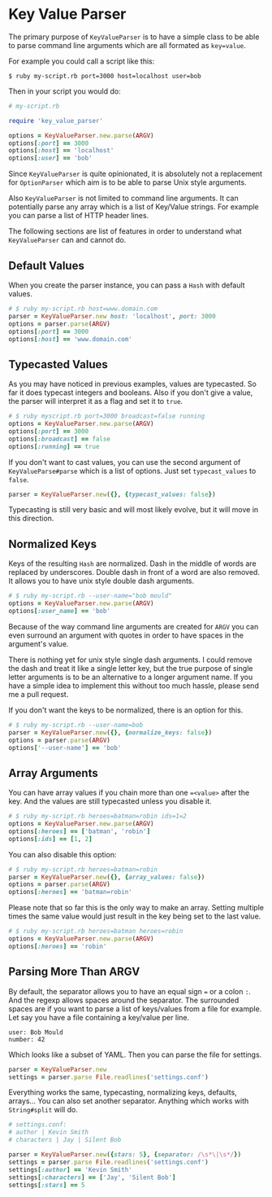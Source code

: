 Key Value Parser
================

The primary purpose of `KeyValueParser` is to have a
simple class to be able to parse command line arguments
which are all formated as `key=value`.

For example you could call a script like this:

```
$ ruby my-script.rb port=3000 host=localhost user=bob
```

Then in your script you would do:

```ruby
# my-script.rb

require 'key_value_parser'

options = KeyValueParser.new.parse(ARGV)
options[:port] == 3000
options[:host] == 'localhost'
options[:user] == 'bob'
```

Since `KeyValueParser` is quite opinionated, it is absolutely
not a replacement for `OptionParser` which aim is to be able to
parse Unix style arguments.

Also `KeyValueParser` is not limited to command line arguments.
It can potentially parse any array which is a list of Key/Value
strings. For example you can parse a list of HTTP header lines.

The following sections are list of features in order to understand
what `KeyValueParser` can and cannot do.

Default Values
--------------

When you create the parser instance, you can pass a `Hash` with
default values.

```ruby
# $ ruby my-script.rb host=www.domain.com
parser = KeyValueParser.new host: 'localhost', port: 3000
options = parser.parse(ARGV)
options[:port] == 3000
options[:host] == 'www.domain.com'
```

Typecasted Values
-----------------

As you may have noticed in previous examples, values are
typecasted. So far it does typecast integers and booleans.
Also if you don't give a value, the parser will interpret
it as a flag and set it to `true`.

```ruby
# $ ruby myscript.rb port=3000 broadcast=false running
options = KeyValueParser.new.parse(ARGV)
options[:port] == 3000
options[:broadcast] == false
options[:running] == true
```

If you don't want to cast values, you can use the second argument of
`KeyValueParse#parse` which is a list of options. Just set 
`typecast_values` to `false`.

```ruby
parser = KeyValueParser.new({}, {typecast_values: false})
```

Typecasting is still very basic and will most likely evolve,
but it will move in this direction.

Normalized Keys
---------------

Keys of the resulting `Hash` are normalized. Dash in the middle
of words are replaced by underscores. Double dash in front of a 
word are also removed. It allows you to have unix style double dash 
arguments.

```ruby
# $ ruby my-script.rb --user-name="bob mould"
options = KeyValueParser.new.parse(ARGV)
options[:user_name] == 'bob'
```

Because of the way command line arguments are created for `ARGV`
you can even surround an argument with quotes in order to have
spaces in the argument's value.

There is nothing yet for unix style single dash arguments.
I could remove the dash and treat it like a single letter key,
but the true purpose of single letter arguments is to be an 
alternative to a longer argument name. If you have a simple idea
to implement this without too much hassle, please send me a pull
request.

If you don't want the keys to be normalized, there is an option
for this.

```ruby
# $ ruby my-script.rb --user-name=bob
parser = KeyValueParser.new({}, {normalize_keys: false})
options = parser.parse(ARGV)
options['--user-name'] == 'bob'
```

Array Arguments
---------------

You can have array values if you chain more than one `=<value>` 
after the key. And the values are still typecasted unless you
disable it.

```ruby
# $ ruby my-script.rb heroes=batman=robin ids=1=2
options = KeyValueParser.new.parse(ARGV)
options[:heroes] == ['batman', 'robin']
options[:ids] == [1, 2]
```

You can also disable this option:

```ruby
# $ ruby my-script.rb heroes=batman=robin
parser = KeyValueParser.new({}, {array_values: false})
options = parser.parse(ARGV)
options[:heroes] == 'batman=robin'
```

Please note that so far this is the only way to make an array.
Setting multiple times the same value would just result 
in the key being set to the last value.

```ruby
# $ ruby my-script.rb heroes=batman heroes=robin
options = KeyValueParser.new.parse(ARGV)
options[:heroes] == 'robin'
```

Parsing More Than ARGV 
----------------------

By default, the separator allows you to have an equal sign `=` 
or a colon `:`. And the regexp allows spaces around the separator.
The surrounded spaces are if you want to parse a list of keys/values
from a file for example. Let say you have a file containing a 
key/value per line.

```
user: Bob Mould
number: 42
```

Which looks like a subset of YAML.
Then you can parse the file for settings.

```ruby
parser = KeyValueParser.new
settings = parser.parse File.readlines('settings.conf')
```
Everything works the same, typecasting, normalizing keys, defaults, arrays...
You can also set another separator. Anything which works with
`String#split` will do.

```ruby
# settings.conf:
# author | Kevin Smith
# characters | Jay | Silent Bob

parser = KeyValueParser.new({stars: 5}, {separator: /\s*\|\s*/})
settings = parser.parse File.readlines('settings.conf')
settings[:author] == 'Kevin Smith'
settings[:characters] == ['Jay', 'Silent Bob']
settings[:stars] == 5
```

